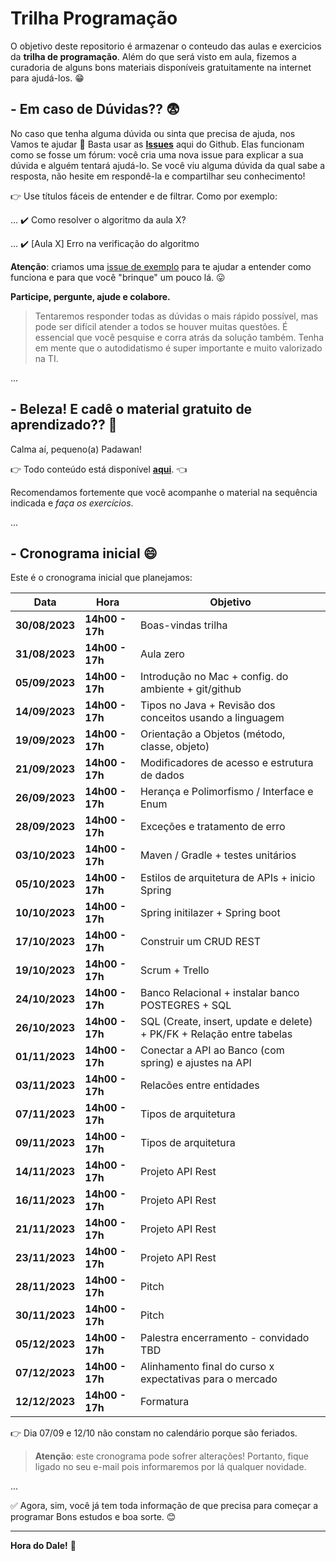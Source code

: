 # Trilha Programação

O objetivo deste repositorio é armazenar o conteudo das aulas e exercicios da **trilha de programação**. Além do que será visto em aula, fizemos a curadoria de alguns bons materiais disponíveis gratuitamente na internet para ajudá-los. :grin:

## - Em caso de Dúvidas?? :fearful:

No caso que tenha alguma dúvida ou sinta que precisa de ajuda, nos Vamos te ajudar :punch: 
Basta usar as **[Issues](https://github.com/SkiereszDiego/Java-Caldeira/issues)** aqui do Github. Elas funcionam como se fosse um fórum: você cria uma nova issue para explicar a sua dúvida e alguém tentará ajudá-lo. Se você viu alguma dúvida da qual sabe a resposta, não hesite em respondê-la e compartilhar seu conhecimento!

:point_right: Use títulos fáceis de entender e de filtrar. Como por exemplo:

... :heavy_check_mark: Como resolver o algoritmo da aula X?

... :heavy_check_mark: [Aula X] Erro na verificação do algoritmo

**Atenção**: criamos uma [issue de exemplo](https://github.com/SkiereszDiego/Java-Caldeira/issues/1) para te ajudar a entender como funciona e para que você "brinque" um pouco lá. :stuck_out_tongue:

**Participe, pergunte, ajude e colabore.**

> Tentaremos responder todas as dúvidas o mais rápido possível, mas pode ser difícil atender a todos se houver muitas questões. É essencial que você pesquise e corra atrás da solução também. Tenha em mente que o autodidatismo é super importante e muito valorizado na TI.

...

## - Beleza! E cadê o material gratuito de aprendizado?? :thinking:

Calma aí, pequeno(a) Padawan!

:point_right: Todo conteúdo está disponível **[aqui](material.md)**. :point_left:

Recomendamos fortemente que você acompanhe o material na sequência indicada e _faça os exercícios_.

...

## - Cronograma inicial :smile:

Este é o cronograma inicial que planejamos:

| Data | Hora | Objetivo |
| - | - | - |
| **30/08/2023** | **14h00 - 17h** | Boas-vindas trilha |
| **31/08/2023** | **14h00 - 17h** | Aula zero |
| **05/09/2023** | **14h00 - 17h** | Introdução no Mac + config. do ambiente + git/github |
| **14/09/2023** | **14h00 - 17h** | Tipos no Java + Revisão dos conceitos usando a linguagem |
| **19/09/2023** | **14h00 - 17h** | Orientação a Objetos (método, classe, objeto) |
| **21/09/2023** | **14h00 - 17h** | Modificadores de acesso e estrutura de dados |
| **26/09/2023** | **14h00 - 17h** | Herança e Polimorfismo / Interface e Enum |
| **28/09/2023** | **14h00 - 17h** | Exceções e tratamento de erro |
| **03/10/2023** | **14h00 - 17h** | Maven / Gradle + testes unitários |
| **05/10/2023** | **14h00 - 17h** | Estilos de arquitetura de APIs + inicio Spring |
| **10/10/2023** | **14h00 - 17h** | Spring initilazer + Spring boot |
| **17/10/2023** | **14h00 - 17h** | Construir um CRUD REST |
| **19/10/2023** | **14h00 - 17h** | Scrum + Trello |
| **24/10/2023** | **14h00 - 17h** | Banco Relacional + instalar banco POSTEGRES + SQL |
| **26/10/2023** | **14h00 - 17h** | SQL (Create, insert, update e delete) + PK/FK + Relação entre tabelas |
| **01/11/2023** | **14h00 - 17h** | Conectar a API ao Banco (com spring) e ajustes na API |
| **03/11/2023** | **14h00 - 17h** | Relacões entre entidades |
| **07/11/2023** | **14h00 - 17h** | Tipos de arquitetura |
| **09/11/2023** | **14h00 - 17h** | Tipos de arquitetura |
| **14/11/2023** | **14h00 - 17h** | Projeto API Rest |
| **16/11/2023** | **14h00 - 17h** | Projeto API Rest |
| **21/11/2023** | **14h00 - 17h** | Projeto API Rest |
| **23/11/2023** | **14h00 - 17h** | Projeto API Rest |
| **28/11/2023** | **14h00 - 17h** | Pitch |
| **30/11/2023** | **14h00 - 17h** | Pitch |
| **05/12/2023** | **14h00 - 17h** | Palestra encerramento - convidado TBD |
| **07/12/2023** | **14h00 - 17h** | Alinhamento final do curso x expectativas para o mercado |
| **12/12/2023** | **14h00 - 17h** | Formatura |

:point_right: Dia 07/09 e 12/10 não constam no calendário porque são feriados.

> **Atenção**: este cronograma pode sofrer alterações! Portanto, fique ligado no seu e-mail pois informaremos por lá qualquer novidade.

...

:white_check_mark: Agora, sim, você já tem toda informação de que precisa para começar a programar Bons estudos e boa sorte. :blush:

---

**Hora do Dale!** :rocket:
